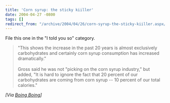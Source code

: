 ```yaml
---
title: 'Corn syrup: the sticky kiiller'
date: 2004-04-27 -0800
tags: []
redirect_from: "/archive/2004/04/26/corn-syrup-the-sticky-kiiller.aspx/"
---
```


File this one in the "I told you so" category.

> "This shows the increase in the past 20 years is almost exclusively
> carbohydrates and certainly corn syrup consumption has increased
> dramatically." \
> \
> Gross said he was not "picking on the corn syrup industry," but added,
> "It is hard to ignore the fact that 20 percent of our carbohydrates
> are coming from corn syrup -- 10 percent of our total calories."

*[Via [Boing
Boing](http://www.boingboing.net/2004/04/25/corn_syrup_the_stick.html)]*

